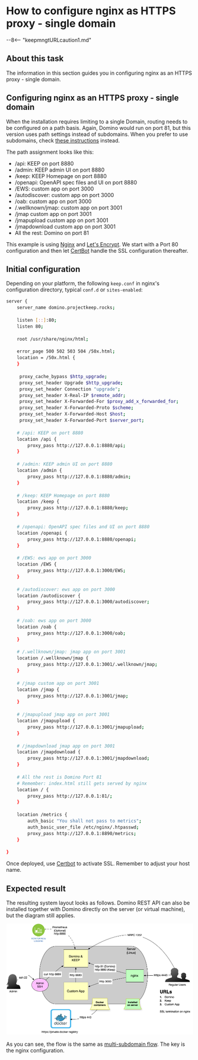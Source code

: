 # How to configure nginx as HTTPS proxy - single domain

--8<-- "keepmngtURLcaution1.md"

## About this task

The information in this section guides you in configuring nginx as an HTTPS proxy - single domain.

## Configuring nginx as an HTTPS proxy - single domain

When the installation requires limiting to a single Domain, routing needs to be configured on a path basis.
Again, Domino would run on port 81, but this version uses path settings instead of subdomains. When you prefer to use subdomains,
check [these instructions](./httpsproxy.md) instead.

The path assignment looks like this:

- /api: KEEP on port 8880
- /admin: KEEP admin UI on port 8880
- /keep: KEEP Homepage on port 8880
- /openapi: OpenAPI spec files and UI on port 8880
- /EWS: custom app on port 3000
- /autodiscover: custom app on port 3000
- /oab: custom app on port 3000
- /.wellknown/jmap: custom app on port 3001
- /jmap custom app on port 3001
- /jmapupload custom app on port 3001
- /jmapdownload custom app on port 3001
- All the rest: Domino on port 81

This example is using [Nginx](https://www.nginx.com/) and [Let's Encrypt](https://letsencrypt.org/). We start with a Port 80 configuration and then let [CertBot](https://certbot.eff.org/) handle the SSL configuration thereafter.

## Initial configuration

Depending on your platform, the following `keep.conf` in nginx's configuration directory, typical `conf.d` or `sites-enabled`:

```bash
server {
    server_name domino.projectkeep.rocks;

    listen [::]:80;
    listen 80;

    root /usr/share/nginx/html;

    error_page 500 502 503 504 /50x.html;
    location = /50x.html {
    }

     proxy_cache_bypass $http_upgrade;
     proxy_set_header Upgrade $http_upgrade;
     proxy_set_header Connection "upgrade";
     proxy_set_header X-Real-IP $remote_addr;
     proxy_set_header X-Forwarded-For $proxy_add_x_forwarded_for;
     proxy_set_header X-Forwarded-Proto $scheme;
     proxy_set_header X-Forwarded-Host $host;
     proxy_set_header X-Forwarded-Port $server_port;

    # /api: KEEP on port 8880
    location /api {
        proxy_pass http://127.0.0.1:8880/api;
    }

    # /admin: KEEP admin UI on port 8880
    location /admin {
        proxy_pass http://127.0.0.1:8880/admin;
    }

    # /keep: KEEP Homepage on port 8880
    location /keep {
        proxy_pass http://127.0.0.1:8880/keep;
    }

    # /openapi: OpenAPI spec files and UI on port 8880
    location /openapi {
        proxy_pass http://127.0.0.1:8880/openapi;
    }

    # /EWS: ews app on port 3000
    location /EWS {
        proxy_pass http://127.0.0.1:3000/EWS;
    }

    # /autodiscover: ews app on port 3000
    location /autodiscover {
        proxy_pass http://127.0.0.1:3000/autodiscover;
    }

    # /oab: ews app on port 3000
    location /oab {
        proxy_pass http://127.0.0.1:3000/oab;
    }

    # /.wellknown/jmap: jmap app on port 3001
    location /.wellknown/jmap {
        proxy_pass http://127.0.0.1:3001/.wellknown/jmap;
    }

    # /jmap custom app on port 3001
    location /jmap {
        proxy_pass http://127.0.0.1:3001/jmap;
    }

    # /jmapupload jmap app on port 3001
    location /jmapupload {
        proxy_pass http://127.0.0.1:3001/jmapupload;
    }

    # /jmapdownload jmap app on port 3001
    location /jmapdownload {
        proxy_pass http://127.0.0.1:3001/jmapdownload;
    }

    # All the rest is Domino Port 81
    # Remember: index.html still gets served by nginx
    location / {
        proxy_pass http://127.0.0.1:81/;
    }

    location /metrics {
        auth_basic "You shall not pass to metrics";
        auth_basic_user_file /etc/nginx/.htpasswd;
        proxy_pass http://127.0.0.1:8890/metrics;
    }

}
```

Once deployed, use [Certbot](https://certbot.eff.org/) to activate SSL. Remember to adjust your host name.

## Expected result

The resulting system layout looks as follows. Domino REST API can also be installed together with Domino directly on the server (or virtual machine), but the diagram still applies.

![Proxy system diagram](../../assets/images/ProxySetup.png)

As you can see, the flow is the same as [multi-subdomain flow](./httpsproxy.md). The key is the nginx configuration.
